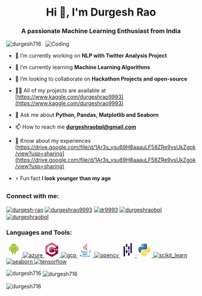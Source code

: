 <h1 align="center">Hi 👋, I'm Durgesh Rao</h1>
<h3 align="center">A passionate Machine Learning Enthusiast from India</h3>
<img align="right" alt="Coding" width="400" src="https://camo.githubusercontent.com/e87f7dd8b6aaf5063ba39297107b490f5d8f6ce77107ef90d35d825f22c49915/68747470733a2f2f692e696d6775722e636f6d2f6d3549653450372e676966">

<p align="left"> <img src="https://komarev.com/ghpvc/?username=durgesh716&label=Profile%20views&color=0e75b6&style=flat" alt="durgesh716" /> </p>

- 🔭 I’m currently working on **NLP with Twitter Analysis Project**

- 🌱 I’m currently learning **Machine Learning Algorithms**

- 👯 I’m looking to collaborate on **Hackathon Projects and open-source**

- 👨‍💻 All of my projects are available at [https://www.kaggle.com/durgeshrao9993](https://www.kaggle.com/durgeshrao9993)

- 💬 Ask me about **Python, Pandas, Matplotlib and Seaborn**

- 📫 How to reach me **durgeshraobpl@gmail.com**

- 📄 Know about my experiences [https://drive.google.com/file/d/1Ar3s_ysu69H8aaauLF58ZRe9ysUkZgok/view?usp=sharing](https://drive.google.com/file/d/1Ar3s_ysu69H8aaauLF58ZRe9ysUkZgok/view?usp=sharing)

- ⚡ Fun fact **I look younger than my age**

<h3 align="left">Connect with me:</h3>
<p align="left">
<a href="https://linkedin.com/in/durgesh-rao" target="blank"><img align="center" src="https://raw.githubusercontent.com/rahuldkjain/github-profile-readme-generator/master/src/images/icons/Social/linked-in-alt.svg" alt="durgesh-rao" height="30" width="40" /></a>
<a href="https://kaggle.com/durgeshrao9993" target="blank"><img align="center" src="https://raw.githubusercontent.com/rahuldkjain/github-profile-readme-generator/master/src/images/icons/Social/kaggle.svg" alt="durgeshrao9993" height="30" width="40" /></a>
<a href="https://www.codechef.com/users/dr9993" target="blank"><img align="center" src="https://cdn.jsdelivr.net/npm/simple-icons@3.1.0/icons/codechef.svg" alt="dr9993" height="30" width="40" /></a>
<a href="https://www.hackerrank.com/durgeshraobpl" target="blank"><img align="center" src="https://raw.githubusercontent.com/rahuldkjain/github-profile-readme-generator/master/src/images/icons/Social/hackerrank.svg" alt="durgeshraobpl" height="30" width="40" /></a>
<a href="https://auth.geeksforgeeks.org/user/durgeshraobpl" target="blank"><img align="center" src="https://raw.githubusercontent.com/rahuldkjain/github-profile-readme-generator/master/src/images/icons/Social/geeks-for-geeks.svg" alt="durgeshraobpl" height="30" width="40" /></a>
</p>

<h3 align="left">Languages and Tools:</h3>
<p align="left"> <a href="https://developer.android.com" target="_blank" rel="noreferrer"> <img src="https://raw.githubusercontent.com/devicons/devicon/master/icons/android/android-original-wordmark.svg" alt="android" width="40" height="40"/> </a> <a href="https://azure.microsoft.com/en-in/" target="_blank" rel="noreferrer"> <img src="https://www.vectorlogo.zone/logos/microsoft_azure/microsoft_azure-icon.svg" alt="azure" width="40" height="40"/> </a> <a href="https://www.w3schools.com/cpp/" target="_blank" rel="noreferrer"> <img src="https://raw.githubusercontent.com/devicons/devicon/master/icons/cplusplus/cplusplus-original.svg" alt="cplusplus" width="40" height="40"/> </a> <a href="https://cloud.google.com" target="_blank" rel="noreferrer"> <img src="https://www.vectorlogo.zone/logos/google_cloud/google_cloud-icon.svg" alt="gcp" width="40" height="40"/> </a> <a href="https://www.java.com" target="_blank" rel="noreferrer"> <img src="https://raw.githubusercontent.com/devicons/devicon/master/icons/java/java-original.svg" alt="java" width="40" height="40"/> </a> <a href="https://opencv.org/" target="_blank" rel="noreferrer"> <img src="https://www.vectorlogo.zone/logos/opencv/opencv-icon.svg" alt="opencv" width="40" height="40"/> </a> <a href="https://pandas.pydata.org/" target="_blank" rel="noreferrer"> <img src="https://raw.githubusercontent.com/devicons/devicon/2ae2a900d2f041da66e950e4d48052658d850630/icons/pandas/pandas-original.svg" alt="pandas" width="40" height="40"/> </a> <a href="https://www.python.org" target="_blank" rel="noreferrer"> <img src="https://raw.githubusercontent.com/devicons/devicon/master/icons/python/python-original.svg" alt="python" width="40" height="40"/> </a> <a href="https://scikit-learn.org/" target="_blank" rel="noreferrer"> <img src="https://upload.wikimedia.org/wikipedia/commons/0/05/Scikit_learn_logo_small.svg" alt="scikit_learn" width="40" height="40"/> </a> <a href="https://seaborn.pydata.org/" target="_blank" rel="noreferrer"> <img src="https://seaborn.pydata.org/_images/logo-mark-lightbg.svg" alt="seaborn" width="40" height="40"/> </a> <a href="https://www.tensorflow.org" target="_blank" rel="noreferrer"> <img src="https://www.vectorlogo.zone/logos/tensorflow/tensorflow-icon.svg" alt="tensorflow" width="40" height="40"/> </a> </p>

<p><img align="left" src="https://github-readme-stats.vercel.app/api/top-langs?username=durgesh716&show_icons=true&locale=en&layout=compact" alt="durgesh716" /></p>

<p>&nbsp;<img align="center" src="https://github-readme-stats.vercel.app/api?username=durgesh716&show_icons=true&locale=en" alt="durgesh716" /></p>

<p><img align="center" src="https://github-readme-streak-stats.herokuapp.com/?user=durgesh716&" alt="durgesh716" /></p>
